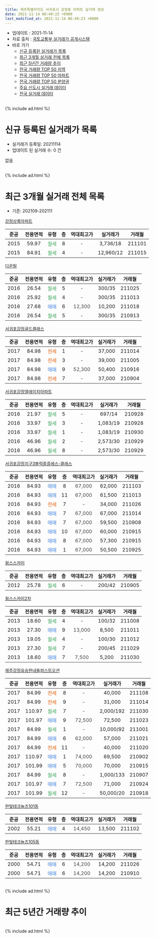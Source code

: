 ```yaml
---
title: 제주특별자치도 서귀포시 강정동 아파트 실거래 정보
date: 2021-11-14 06:49:23 +0900
last_modified_at: 2021-11-14 06:49:23 +0900
---
```


* 업데이트 : 2021-11-14
* 자료 출처 : [국토교통부 실거래가 공개시스템](http://rt.molit.go.kr)
* 바로 가기
    * [신규 등록된 실거래가 목록](#신규-등록된-실거래가-목록)
    * [최근 3개월 실거래 전체 목록](#최근-3개월-실거래-전체-목록)
    * [최근 5년간 거래량 추이](#최근-5년간-거래량-추이)
    * [전국 거래량 TOP 50 지역](https://inasie.github.io/apt-trade-info/최근-3개월-전국에서-가장-거래가-많이-발생한-지역)
    * [전국 거래량 TOP 50 아파트](https://inasie.github.io/apt-trade-info/최근-3개월-전국에서-가장-거래가-많이-발생한-아파트)
    * [전국 거래량 TOP 50 분양권](https://inasie.github.io/apt-trade-info/최근-3개월-전국에서-가장-거래가-많이-발생한-분양권)
    * [주요 신도시 실거래 데이터](https://inasie.github.io/apt-trade-info/주요-신도시)
    * [전국 실거래 데이터](https://inasie.github.io/apt-trade-info/전국)
<br>
{% include ad.html %}
<br>

# 신규 등록된 실거래가 목록
* 실거래가 등록일: 20211114
* 업데이트 된 실거래 수: 0 건

없음

<br>
{% include ad.html %}
<br>

# 최근 3개월 실거래 전체 목록
* 기준: 202109-202111


[강정상록아파트](https://search.naver.com/search.naver?query=%EC%A0%9C%EC%A3%BC%ED%8A%B9%EB%B3%84%EC%9E%90%EC%B9%98%EB%8F%84+%EC%84%9C%EA%B7%80%ED%8F%AC%EC%8B%9C+%EA%B0%95%EC%A0%95%EB%8F%99+%EA%B0%95%EC%A0%95%EC%83%81%EB%A1%9D%EC%95%84%ED%8C%8C%ED%8A%B8)

|준공|전용면적|유형|층|역대최고가|실거래가|거래월|
|:---:|:---:|:---:|:---:|:---:|:---:|:---:|
|2015|59.97|<span style="color:#34a853">월세</span>|8|<span style="color:#444444">-</span>|3,736/18|211101|
|2015|84.91|<span style="color:#34a853">월세</span>|4|<span style="color:#444444">-</span>|12,960/12|211015|

[다온빌](https://search.naver.com/search.naver?query=%EC%A0%9C%EC%A3%BC%ED%8A%B9%EB%B3%84%EC%9E%90%EC%B9%98%EB%8F%84+%EC%84%9C%EA%B7%80%ED%8F%AC%EC%8B%9C+%EA%B0%95%EC%A0%95%EB%8F%99+%EB%8B%A4%EC%98%A8%EB%B9%8C)

|준공|전용면적|유형|층|역대최고가|실거래가|거래월|
|:---:|:---:|:---:|:---:|:---:|:---:|:---:|
|2016|26.54|<span style="color:#34a853">월세</span>|5|<span style="color:#444444">-</span>|300/35|211025|
|2016|25.92|<span style="color:#34a853">월세</span>|4|<span style="color:#444444">-</span>|300/35|211013|
|2016|27.68|<span style="color:#4285f3">매매</span>|6|<span style="color:#444444">12,300</span>|10,200|211018|
|2016|26.54|<span style="color:#34a853">월세</span>|5|<span style="color:#444444">-</span>|300/35|210913|

[서귀포강정골드클래스](https://search.naver.com/search.naver?query=%EC%A0%9C%EC%A3%BC%ED%8A%B9%EB%B3%84%EC%9E%90%EC%B9%98%EB%8F%84+%EC%84%9C%EA%B7%80%ED%8F%AC%EC%8B%9C+%EA%B0%95%EC%A0%95%EB%8F%99+%EC%84%9C%EA%B7%80%ED%8F%AC%EA%B0%95%EC%A0%95%EA%B3%A8%EB%93%9C%ED%81%B4%EB%9E%98%EC%8A%A4)

|준공|전용면적|유형|층|역대최고가|실거래가|거래월|
|:---:|:---:|:---:|:---:|:---:|:---:|:---:|
|2017|84.98|<span style="color:#ff5a00">전세</span>|1|<span style="color:#444444">-</span>|37,000|211014|
|2017|84.98|<span style="color:#ff5a00">전세</span>|3|<span style="color:#444444">-</span>|39,000|211005|
|2017|84.98|<span style="color:#4285f3">매매</span>|9|<span style="color:#444444">52,300</span>|50,400|210916|
|2017|84.98|<span style="color:#ff5a00">전세</span>|7|<span style="color:#444444">-</span>|37,000|210904|

[서귀포강정엘에이치아파트](https://search.naver.com/search.naver?query=%EC%A0%9C%EC%A3%BC%ED%8A%B9%EB%B3%84%EC%9E%90%EC%B9%98%EB%8F%84+%EC%84%9C%EA%B7%80%ED%8F%AC%EC%8B%9C+%EA%B0%95%EC%A0%95%EB%8F%99+%EC%84%9C%EA%B7%80%ED%8F%AC%EA%B0%95%EC%A0%95%EC%97%98%EC%97%90%EC%9D%B4%EC%B9%98%EC%95%84%ED%8C%8C%ED%8A%B8)

|준공|전용면적|유형|층|역대최고가|실거래가|거래월|
|:---:|:---:|:---:|:---:|:---:|:---:|:---:|
|2016|21.97|<span style="color:#34a853">월세</span>|5|<span style="color:#444444">-</span>|697/14|210928|
|2016|33.97|<span style="color:#34a853">월세</span>|3|<span style="color:#444444">-</span>|1,083/19|210928|
|2016|33.97|<span style="color:#34a853">월세</span>|1|<span style="color:#444444">-</span>|1,083/19|210930|
|2016|46.96|<span style="color:#34a853">월세</span>|2|<span style="color:#444444">-</span>|2,573/30|210929|
|2016|46.96|<span style="color:#34a853">월세</span>|8|<span style="color:#444444">-</span>|2,573/30|210929|

[서귀포강정지구3블럭중흥에스-클래스](https://search.naver.com/search.naver?query=%EC%A0%9C%EC%A3%BC%ED%8A%B9%EB%B3%84%EC%9E%90%EC%B9%98%EB%8F%84+%EC%84%9C%EA%B7%80%ED%8F%AC%EC%8B%9C+%EA%B0%95%EC%A0%95%EB%8F%99+%EC%84%9C%EA%B7%80%ED%8F%AC%EA%B0%95%EC%A0%95%EC%A7%80%EA%B5%AC3%EB%B8%94%EB%9F%AD%EC%A4%91%ED%9D%A5%EC%97%90%EC%8A%A4-%ED%81%B4%EB%9E%98%EC%8A%A4)

|준공|전용면적|유형|층|역대최고가|실거래가|거래월|
|:---:|:---:|:---:|:---:|:---:|:---:|:---:|
|2016|84.93|<span style="color:#4285f3">매매</span>|8|<span style="color:#444444">67,000</span>|62,000|211103|
|2016|84.93|<span style="color:#4285f3">매매</span>|11|<span style="color:#444444">67,000</span>|61,500|211013|
|2016|84.93|<span style="color:#ff5a00">전세</span>|7|<span style="color:#444444">-</span>|34,000|211026|
|2016|84.93|<span style="color:#4285f3">매매</span>|7|<span style="color:#444444">67,000</span>|67,000|211014|
|2016|84.93|<span style="color:#4285f3">매매</span>|7|<span style="color:#444444">67,000</span>|59,500|210908|
|2016|84.93|<span style="color:#4285f3">매매</span>|10|<span style="color:#444444">67,000</span>|60,000|210915|
|2016|84.93|<span style="color:#4285f3">매매</span>|8|<span style="color:#444444">67,000</span>|57,300|210915|
|2016|84.93|<span style="color:#4285f3">매매</span>|1|<span style="color:#444444">67,000</span>|50,500|210925|

[윙스스카이](https://search.naver.com/search.naver?query=%EC%A0%9C%EC%A3%BC%ED%8A%B9%EB%B3%84%EC%9E%90%EC%B9%98%EB%8F%84+%EC%84%9C%EA%B7%80%ED%8F%AC%EC%8B%9C+%EA%B0%95%EC%A0%95%EB%8F%99+%EC%9C%99%EC%8A%A4%EC%8A%A4%EC%B9%B4%EC%9D%B4)

|준공|전용면적|유형|층|역대최고가|실거래가|거래월|
|:---:|:---:|:---:|:---:|:---:|:---:|:---:|
|2012|25.78|<span style="color:#34a853">월세</span>|6|<span style="color:#444444">-</span>|200/42|210905|

[윙스스카이2차](https://search.naver.com/search.naver?query=%EC%A0%9C%EC%A3%BC%ED%8A%B9%EB%B3%84%EC%9E%90%EC%B9%98%EB%8F%84+%EC%84%9C%EA%B7%80%ED%8F%AC%EC%8B%9C+%EA%B0%95%EC%A0%95%EB%8F%99+%EC%9C%99%EC%8A%A4%EC%8A%A4%EC%B9%B4%EC%9D%B42%EC%B0%A8)

|준공|전용면적|유형|층|역대최고가|실거래가|거래월|
|:---:|:---:|:---:|:---:|:---:|:---:|:---:|
|2013|18.60|<span style="color:#34a853">월세</span>|4|<span style="color:#444444">-</span>|100/32|211008|
|2013|27.30|<span style="color:#4285f3">매매</span>|9|<span style="color:#444444">13,000</span>|8,500|211011|
|2013|19.05|<span style="color:#34a853">월세</span>|4|<span style="color:#444444">-</span>|100/30|211012|
|2013|27.30|<span style="color:#34a853">월세</span>|7|<span style="color:#444444">-</span>|200/45|211029|
|2013|18.60|<span style="color:#4285f3">매매</span>|7|<span style="color:#444444">7,500</span>|5,200|211030|

[제주강정유승한내들퍼스트오션](https://search.naver.com/search.naver?query=%EC%A0%9C%EC%A3%BC%ED%8A%B9%EB%B3%84%EC%9E%90%EC%B9%98%EB%8F%84+%EC%84%9C%EA%B7%80%ED%8F%AC%EC%8B%9C+%EA%B0%95%EC%A0%95%EB%8F%99+%EC%A0%9C%EC%A3%BC%EA%B0%95%EC%A0%95%EC%9C%A0%EC%8A%B9%ED%95%9C%EB%82%B4%EB%93%A4%ED%8D%BC%EC%8A%A4%ED%8A%B8%EC%98%A4%EC%85%98)

|준공|전용면적|유형|층|역대최고가|실거래가|거래월|
|:---:|:---:|:---:|:---:|:---:|:---:|:---:|
|2017|84.99|<span style="color:#ff5a00">전세</span>|8|<span style="color:#444444">-</span>|40,000|211108|
|2017|84.99|<span style="color:#ff5a00">전세</span>|9|<span style="color:#444444">-</span>|31,000|211014|
|2017|110.97|<span style="color:#34a853">월세</span>|7|<span style="color:#444444">-</span>|2,000/192|211030|
|2017|101.97|<span style="color:#4285f3">매매</span>|9|<span style="color:#444444">72,500</span>|72,500|211023|
|2017|84.99|<span style="color:#34a853">월세</span>|1|<span style="color:#444444">-</span>|10,000/92|211001|
|2017|84.99|<span style="color:#4285f3">매매</span>|6|<span style="color:#444444">62,000</span>|57,000|211021|
|2017|84.99|<span style="color:#ff5a00">전세</span>|11|<span style="color:#444444">-</span>|40,000|211020|
|2017|110.97|<span style="color:#4285f3">매매</span>|1|<span style="color:#444444">74,000</span>|69,500|210902|
|2017|101.99|<span style="color:#4285f3">매매</span>|5|<span style="color:#444444">70,000</span>|70,000|210915|
|2017|84.99|<span style="color:#34a853">월세</span>|8|<span style="color:#444444">-</span>|1,000/133|210907|
|2017|101.97|<span style="color:#4285f3">매매</span>|7|<span style="color:#444444">72,500</span>|71,000|210924|
|2017|101.99|<span style="color:#34a853">월세</span>|12|<span style="color:#444444">-</span>|50,000/20|210918|


<script async src="//pagead2.googlesyndication.com/pagead/js/adsbygoogle.js"></script>
<!-- 기본 -->
<ins class="adsbygoogle"
     style="display:block"
     data-ad-client="ca-pub-2446590836940007"
     data-ad-slot="1659523306"
     data-ad-format="auto"
     data-full-width-responsive="true"></ins>
<script>
(adsbygoogle = window.adsbygoogle || []).push({});
</script>


[한빛테크놀즈101동](https://search.naver.com/search.naver?query=%EC%A0%9C%EC%A3%BC%ED%8A%B9%EB%B3%84%EC%9E%90%EC%B9%98%EB%8F%84+%EC%84%9C%EA%B7%80%ED%8F%AC%EC%8B%9C+%EA%B0%95%EC%A0%95%EB%8F%99+%ED%95%9C%EB%B9%9B%ED%85%8C%ED%81%AC%EB%86%80%EC%A6%88101%EB%8F%99)

|준공|전용면적|유형|층|역대최고가|실거래가|거래월|
|:---:|:---:|:---:|:---:|:---:|:---:|:---:|
|2002|55.21|<span style="color:#4285f3">매매</span>|4|<span style="color:#444444">14,450</span>|13,500|211102|

[한빛테크놀즈105동](https://search.naver.com/search.naver?query=%EC%A0%9C%EC%A3%BC%ED%8A%B9%EB%B3%84%EC%9E%90%EC%B9%98%EB%8F%84+%EC%84%9C%EA%B7%80%ED%8F%AC%EC%8B%9C+%EA%B0%95%EC%A0%95%EB%8F%99+%ED%95%9C%EB%B9%9B%ED%85%8C%ED%81%AC%EB%86%80%EC%A6%88105%EB%8F%99)

|준공|전용면적|유형|층|역대최고가|실거래가|거래월|
|:---:|:---:|:---:|:---:|:---:|:---:|:---:|
|2000|54.71|<span style="color:#4285f3">매매</span>|6|<span style="color:#444444">14,200</span>|14,200|211026|
|2000|54.71|<span style="color:#4285f3">매매</span>|6|<span style="color:#444444">14,200</span>|14,200|210910|


<br>
{% include ad.html %}
<br>

# 최근 5년간 거래량 추이


<div style="width:100%;">
    <canvas id="deal_progress" height="200"></canvas>
</div>

<script>
new Chart(document.getElementById("deal_progress"), {
    type: 'line',
    data: {
        labels: ['201611','201612','201701','201702','201703','201704','201705','201706','201707','201708','201709','201710','201711','201712','201801','201802','201803','201804','201805','201806','201807','201808','201809','201810','201811','201812','201901','201902','201903','201904','201905','201906','201907','201908','201909','201910','201911','201912','202001','202002','202003','202004','202005','202006','202007','202008','202009','202010','202011','202012','202101','202102','202103','202104','202105','202106','202107','202108','202109','202110','202111'],
        datasets: [{
            label: '매매',
            pointRadius: 1,
            data: [2, 6, 3, 4, 5, 5, 5, 2, 4, 0, 1, 5, 8, 6, 3, 3, 4, 3, 4, 2, 1, 1, 4, 2, 3, 9, 9, 2, 2, 5, 10, 11, 3, 7, 10, 5, 2, 7, 7, 14, 10, 5, 6, 13, 14, 8, 5, 13, 52, 36, 21, 16, 21, 74, 28, 19, 18, 12, 9, 8, 2],
            borderColor: "rgba(255, 201, 14, 1)",
            backgroundColor: "rgba(255, 201, 14, 0.5)",
            fill: false,
            lineTension: 0
        },{
            label: '전월세',
            pointRadius: 1,
            data: [15, 15, 47, 65, 36, 46, 43, 29, 14, 10, 10, 10, 10, 6, 11, 9, 15, 11, 12, 17, 8, 15, 4, 4, 10, 26, 33, 25, 71, 20, 20, 26, 23, 11, 15, 18, 18, 28, 11, 24, 19, 18, 16, 16, 9, 7, 8, 8, 16, 25, 22, 20, 31, 33, 17, 24, 16, 13, 10, 13, 2],
            borderColor: "rgba(0, 141, 185, 1)",
            backgroundColor: "rgba(0, 141, 185, 0.5)",
            fill: false,
            lineTension: 0
        }
        ]
    },
    options: {
        responsive: true,
        title: {
            display: false
        },
        tooltips: {
            mode: 'index',
            intersect: false
        },
        hover: {
            mode: 'nearest',
            intersect: true
        },
        scales: {
            xAxes: [{
                display: true,
                scaleLabel: {
                    display: true,
                    labelString: '년/월'
                }
            }],
            yAxes: [{
                display: true,
                ticks: {
                    suggestedMin: 0,
                },
                scaleLabel: {
                    display: true,
                    labelString: '실거래 수'
                }
            }]
        }
    }
});

</script>


<br>
{% include ad.html %}
<br>

